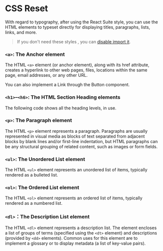 # CSS Reset

With regard to typography, after using the React Suite style, you can use the HTML elements to typeset directly for displaying titles, paragraphs, lists, links, and more.

> If you don't need these styles , you can [disable import it][config-reset-import].

### `<a>`: The Anchor element

The HTML `<a>` element (or anchor element), along with its href attribute, creates a hyperlink to other web pages, files, locations within the same page, email addresses, or any other URL.

You can also implement a Link through the Button component.

<!--{include:`anchor.md`}-->

### `<h1>`–`<h6>`: The HTML Section Heading elements

The following code shows all the heading levels, in use.

<!--{include:`heading.md`}-->

### `<p>`: The Paragraph element

The HTML `<p>` element represents a paragraph. Paragraphs are usually represented in visual media as blocks of text separated from adjacent blocks by blank lines and/or first-line indentation, but HTML paragraphs can be any structural grouping of related content, such as images or form fields.

<!--{include:`paragraph.md`}-->

### `<ul>`: The Unordered List element

The HTML `<ul>` element represents an unordered list of items, typically rendered as a bulleted list.

<!--{include:`list-ul.md`}-->

### `<ol>`: The Ordered List element

The HTML `<ol>` element represents an ordered list of items, typically rendered as a numbered list.

<!--{include:`list-ol.md`}-->

### `<dl>`：The Description List element

The HTML `<dl>` element represents a description list. The element encloses a list of groups of terms (specified using the `<dt>` element) and descriptions (provided by `<dd>` elements). Common uses for this element are to implement a glossary or to display metadata (a list of key-value pairs).

<!--{include:`list-dl.md`}-->

[config-reset-import]: /guide/customization-less/#disable-html-styles-reset
